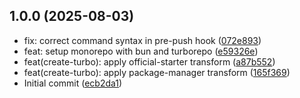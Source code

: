 ## 1.0.0 (2025-08-03)

* fix: correct command syntax in pre-push hook ([072e893](https://github.com/davitJabushanuri/monorepo-starter/commit/072e893))
* feat: setup monorepo with bun and turborepo ([e59326e](https://github.com/davitJabushanuri/monorepo-starter/commit/e59326e))
* feat(create-turbo): apply official-starter transform ([a87b552](https://github.com/davitJabushanuri/monorepo-starter/commit/a87b552))
* feat(create-turbo): apply package-manager transform ([165f369](https://github.com/davitJabushanuri/monorepo-starter/commit/165f369))
* Initial commit ([ecb2da1](https://github.com/davitJabushanuri/monorepo-starter/commit/ecb2da1))
